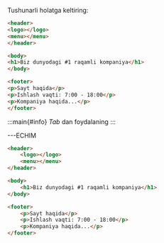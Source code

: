 Tushunarli holatga keltiring: 

~~~html
<header>
<logo></logo>
<menu></menu>
</header>

<body>
<h1>Biz dunyodagi #1 raqamli kompaniya</h1>
</body>

<footer>
<p>Sayt haqida</p>
<p>Ishlash vaqti: 7:00 - 18:00</p>
<p>Kompaniya haqida...</p>
</footer>
~~~

:::main{#info}
*Tab* dan foydalaning
:::

---ECHIM

~~~html
<header>
    <logo></logo>
    <menu></menu>
</header>

<body>
    <h1>Biz dunyodagi #1 raqamli kompaniya</h1>
</body>

<footer>
    <p>Sayt haqida</p>
    <p>Ishlash vaqti: 7:00 - 18:00</p>
    <p>Kompaniya haqida...</p>
</footer>
~~~
